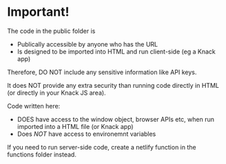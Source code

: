# Important!

The code in the public folder is
* Publically accessible by anyone who has the URL
* Is designed to be imported into HTML and run client-side (eg a Knack app)

Therefore, DO NOT include any sensitive information like API keys.

It does NOT provide any extra security than running code directly in HTML (or directly in your Knack JS area).

Code written here:
* DOES have access to the window object, browser APIs etc, when run imported into a HTML file (or Knack app)
* Does _NOT_ have access to environemnt variables

If you need to run server-side code, create a netlify function in the functions folder instead.
